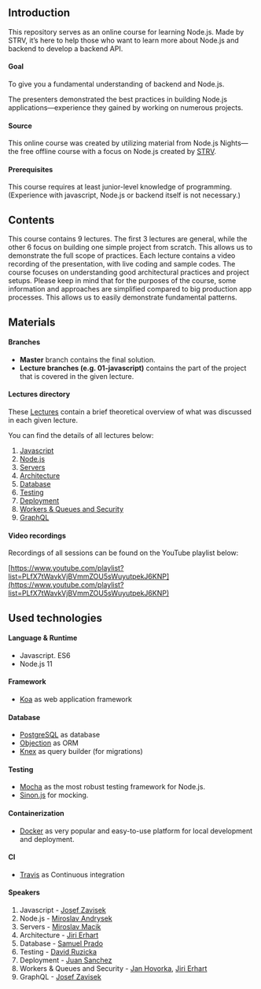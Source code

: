 ## Introduction
This repository serves as an online course for learning Node.js.
Made by STRV, it’s here to help those who want to learn more about Node.js and backend to develop a backend API.

#### Goal
To give you a fundamental understanding of backend and Node.js.

The presenters demonstrated the best practices in building Node.js applications—experience they gained by working on numerous projects.

#### Source
This online course was created by utilizing material from Node.js Nights—the free offline course with a focus on Node.js created by [STRV](https://www.strv.com/).

#### Prerequisites
This course requires at least junior-level knowledge of programming. (Experience with javascript, Node.js or backend itself is not necessary.)


## Contents

This course contains 9 lectures. The first 3 lectures are general, while the other 6 focus on building one simple project from scratch. This allows us to demonstrate the full scope of practices.
Each lecture contains a video recording of the presentation, with live coding and sample codes.
The course focuses on understanding good architectural practices and project setups. Please keep in mind that for the purposes of the course, some information and approaches are simplified compared to big production app processes. This allows us to easily demonstrate fundamental patterns.


## Materials

#### Branches
- **Master** branch contains the final solution.
- **Lecture branches (e.g. 01-javascript)** contains the part of the project that is covered in the given lecture.

#### Lectures directory

These [Lectures](https://github.com/strvcom/nodejs-nights-2018/tree/master/lectures) contain a brief theoretical overview of what was discussed in each given lecture.

You can find the details of all lectures below:

1. [Javascript](https://github.com/strvcom/nodejs-nights-2018/tree/master/lectures/01-javascript)
2. [Node.js](https://github.com/strvcom/nodejs-nights-2018/tree/master/lectures/02-nodejs)
3. [Servers](https://github.com/strvcom/nodejs-nights-2018/tree/master/lectures/03-servers)
4. [Architecture](https://github.com/strvcom/nodejs-nights-2018/tree/master/lectures/04-architecture)
5. [Database](https://github.com/strvcom/nodejs-nights-2018/tree/master/lectures/05-database)
6. [Testing](https://github.com/strvcom/nodejs-nights-2018/tree/master/lectures/06-testing)
7. [Deployment](https://github.com/strvcom/nodejs-nights-2018/tree/master/lectures/07-deployment)
8. [Workers & Queues and Security](https://github.com/strvcom/nodejs-nights-2018/tree/master/lectures/08-workers-security)
9. [GraphQL](https://github.com/strvcom/nodejs-nights-2018/tree/master/lectures/09-graphql)

#### Video recordings
Recordings of all sessions can be found on the YouTube playlist below:

[https://www.youtube.com/playlist?list=PLfX7tWavkVjBVmmZOU5sWuyutpekJ6KNP](https://www.youtube.com/playlist?list=PLfX7tWavkVjBVmmZOU5sWuyutpekJ6KNP)


## Used technologies
#### Language & Runtime
- Javascript. ES6
- Node.js 11

#### Framework
- [Koa](https://github.com/koajs/koa) as web application framework

#### Database
- [PostgreSQL](https://www.postgresql.org/) as database
- [Objection](https://github.com/sensepost/objection) as ORM
- [Knex](https://github.com/tgriesser/knex) as query builder (for migrations)

#### Testing
- [Mocha](https://github.com/mochajs/mocha) as the most robust testing framework for Node.js.
- [Sinon.js](https://sinonjs.org/) for mocking.

#### Containerization
- [Docker](https://www.docker.com/) as very popular and easy-to-use platform for local development and deployment.

#### CI
- [Travis](https://travis-ci.org/) as Continuous integration


#### Speakers
1. Javascript - [Josef Zavisek](https://github.com/jzavisek)
2. Node.js - [Miroslav Andrysek](https://github.com/mandrysek)
3. Servers - [Miroslav Macik](https://github.com/miryn)
4. Architecture - [Jiri Erhart](https://github.com/snEk42)
5. Database - [Samuel Prado](https://github.com/skateonrails)
6. Testing - [David Ruzicka](https://github.com/ruzicka)
7. Deployment - [Juan Sanchez](https://github.com/jlsan92)
8. Workers & Queues and Security - [Jan Hovorka](https://github.com/honzahovorka), [Jiri Erhart](https://github.com/snEk42)
9. GraphQL - [Josef Zavisek](https://github.com/jzavisek)
